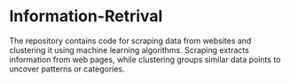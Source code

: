 # Information-Retrival
The repository contains code for scraping data from websites and clustering it using machine learning algorithms. Scraping extracts information from web pages, while clustering groups similar data points to uncover patterns or categories.
